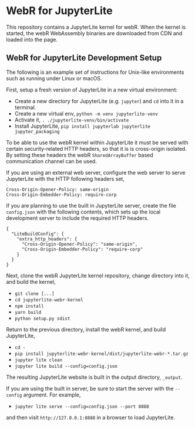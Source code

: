 # WebR for JupyterLite

This repository contains a JupyterLite kernel for webR. When the kernel is
started, the webR WebAssembly binaries are downloaded from CDN and loaded into
the page.

## WebR for JupyterLite Development Setup

The following is an example set of instructions for Unix-like environments such
as running under Linux or macOS.

First, setup a fresh version of JupyterLite in a new virtual environment:

* Create a new directory for JupyterLite (e.g. `jupyter`) and `cd` into it in a
  terminal.
* Create a new virtual env, `python -m venv jupyterlite-venv`
* Activate it, `. ./jupyterlite-venv/bin/activate`
* Install JupyterLite, `pip install jupyterlab jupyterlite jupyter_packaging`

To be able to use the webR kernel within JupyterLite it must be served with
certain security-related HTTP headers, so that it is is cross-origin isolated.
By setting these headers the webR `SharedArrayBuffer` based communication
channel can be used.

If you are using an external web server, configure the web server to serve
JupyterLite with the HTTP following headers set,

```
Cross-Origin-Opener-Policy: same-origin
Cross-Origin-Embedder-Policy: require-corp
```

If you are planning to use the built in JupyterLite server, create the file
`config.json` with the following contents, which sets up the local development
server to include the required HTTP headers.

```
{
  "LiteBuildConfig": {
    "extra_http_headers": {
      "Cross-Origin-Opener-Policy": "same-origin",
      "Cross-Origin-Embedder-Policy": "require-corp"
    }
  }
}
```

Next, clone the webR JupyterLite kernel repository, change directory into it,
and build the kernel,
 * `git clone [...]`
 * `cd jupyterlite-webr-kernel`
 * `npm install`
 * `yarn build`
 * `python setup.py sdist`

Return to the previous directory, install the webR kernel, and build
JupyterLite,

 * `cd -`
 * `pip install jupyterlite-webr-kernel/dist/jupyterlite-webr-*.tar.gz`
 * `jupyter lite clean`
 * `jupyter lite build --config=config.json`

The resulting JupyterLite website is built in the output directory, `_output`.

If you are using the built in server, be sure to start the server with the
`--config` argument. For example,

* `jupyter lite serve --config=config.json --port 8888`

and then visit `http://127.0.0.1:8888` in a browser to load JupyterLite.
